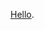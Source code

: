 [Hello](https://joshuapjacob.com).

<!---
joshuapjacob/joshuapjacob is a ✨ special ✨ repository because its `README.md` (this file) appears on your GitHub profile.
You can click the Preview link to take a look at your changes.
--->
